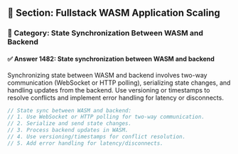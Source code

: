 ## 📘 Section: Fullstack WASM Application Scaling
### 🔹 Category: State Synchronization Between WASM and Backend
#### ✅ Answer 1482: State synchronization between WASM and backend

Synchronizing state between WASM and backend involves two-way communication (WebSocket or HTTP polling), serializing state changes, and handling updates from the backend. Use versioning or timestamps to resolve conflicts and implement error handling for latency or disconnects.

```rust
// State sync between WASM and backend:
// 1. Use WebSocket or HTTP polling for two-way communication.
// 2. Serialize and send state changes.
// 3. Process backend updates in WASM.
// 4. Use versioning/timestamps for conflict resolution.
// 5. Add error handling for latency/disconnects.
```
